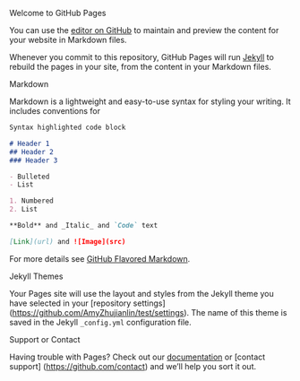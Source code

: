   Welcome to GitHub Pages

  You can use the [editor on GitHub](https://github.com/AmyZhujianlin/test/edit/master/README.md) to maintain and preview the content     for your website in Markdown files.

  Whenever you commit to this repository, GitHub Pages will run [Jekyll](https://jekyllrb.com/) to rebuild the pages in your site, from   the content in your Markdown files.

  Markdown

  Markdown is a lightweight and easy-to-use syntax for styling your writing. It includes conventions for

  ```markdown
  Syntax highlighted code block

  # Header 1
  ## Header 2
  ### Header 3

  - Bulleted
  - List

  1. Numbered
  2. List

  **Bold** and _Italic_ and `Code` text

  [Link](url) and ![Image](src)
  ```

  For more details see [GitHub Flavored Markdown](https://guides.github.com/features/mastering-markdown/).

  Jekyll Themes

  Your Pages site will use the layout and styles from the Jekyll theme you have selected in your [repository settings]                     (https://github.com/AmyZhujianlin/test/settings). The name of this theme is saved in the Jekyll `_config.yml` configuration file.

  Support or Contact

  Having trouble with Pages? Check out our [documentation](https://help.github.com/categories/github-pages-basics/) or [contact support]   (https://github.com/contact) and we’ll help you sort it out.

